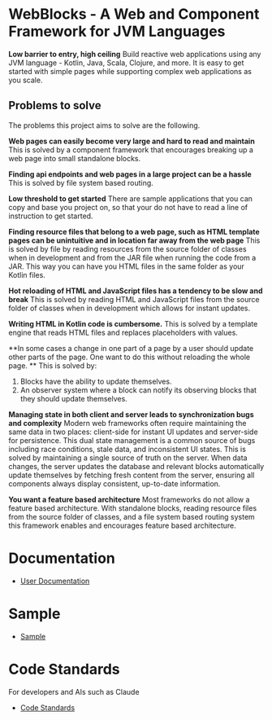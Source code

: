 # WebBlocks - A Web and Component Framework for JVM Languages

**Low barrier to entry, high ceiling**
Build reactive web applications using any JVM language - Kotlin, Java, Scala, Clojure, and more.
It is easy to get started with simple pages while supporting complex web applications as you scale.

## Problems to solve
The problems this project aims to solve are the following.

**Web pages can easily become very large and hard to read and maintain**
This is solved by a component framework that encourages breaking up a web page into small standalone blocks.

**Finding api endpoints and web pages in a large project can be a hassle**
This is solved by file system based routing.

**Low threshold to get started**
There are sample applications that you can copy and base you project on, so that your do not have
to read a line of instruction to get started.

**Finding resource files that belong to a web page, such as HTML template pages can be unintuitive and in location far away from the web page**
This is solved by file by reading resources from the source folder of classes when in development
and from the JAR file when running the code from a JAR.
This way you can have you HTML files in the same folder as your Kotlin files.

**Hot reloading of HTML and JavaScript files has a tendency to be slow and break**
This is solved by reading HTML and JavaScript files from the source folder of classes when in development which allows for instant updates.

**Writing HTML in Kotlin code is cumbersome.**
This is solved by a template engine that reads HTML files and replaces placeholders with values.

**In some cases a change in one part of a page by a user should update other parts of the page.
One want to do this without reloading the whole page. **
This is solved by:
1. Blocks have the ability to update themselves.
2. An observer system where a block can notify its observing blocks that they should update themselves.

**Managing state in both client and server leads to synchronization bugs and complexity**
Modern web frameworks often require maintaining the same data in two places: client-side for instant UI updates and server-side for persistence.
This dual state management is a common source of bugs including race conditions, stale data, and inconsistent UI states.
This is solved by maintaining a single source of truth on the server.
When data changes, the server updates the database and relevant blocks automatically update themselves by fetching fresh content from the server, ensuring all components always display consistent, up-to-date information.

**You want a feature based architecture**
Most frameworks do not allow a feature based architecture. With standalone blocks,
reading resource files from the source folder of classes,
and a file system based routing system this framework enables and encourages feature based architecture.


# Documentation
- [User Documentation](doc/user_doc/0_index.md)

# Sample
- [Sample](src/main/kotlin/io/schinzel/sample/README.md)

# Code Standards
For developers and AIs such as Claude
- [Code Standards](doc/code_standards/_index.md)
